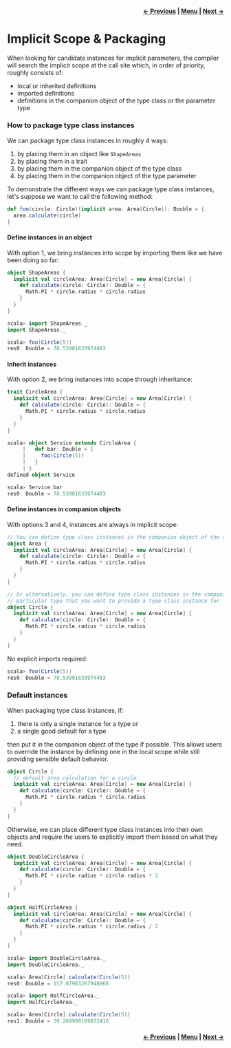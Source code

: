 <h4 align="right">
    <a href="lesson2_4_context_bounds.md">← Previous</a> |
    <a href="lesson2.md">Menu</a> |
    <a href="lesson2_6_recursive_implicit_resolution.md">Next →</a>
</h4>

<h1>Implicit Scope & Packaging</h1>

When looking for candidate instances for implicit parameters, the compiler will search the implicit scope at the call 
site which, in order of priority, roughly consists of:

 - local or inherited definitions
 - imported definitions
 - definitions in the companion object of the type class or the parameter type

<h3>How to package type class instances</h3>

We can package type class instances in roughly 4 ways:

  1. by placing them in an object like `ShapeAreas`
  2. by placing them in a trait
  3. by placing them in the companion object of the type class
  4. by placing them in the companion object of the type parameter

To demonstrate the different ways we can package type class instances, let's suppose we want to call the following 
method:

```scala
def foo(circle: Circle)(implicit area: Area[Circle]): Double = {
  area.calculate(circle)
}
```

<h4>Define instances in an object</h4>

With option 1, we bring instances into scope by importing them like we have been doing so far:

```scala
object ShapeAreas {
  implicit val circleArea: Area[Circle] = new Area[Circle] {
    def calculate(circle: Circle): Double = {
      Math.PI * circle.radius * circle.radius
    }
  }
}
```

```scala
scala> import ShapeAreas._
import ShapeAreas._

scala> foo(Circle(5))
res0: Double = 78.53981633974483
```

<h4>Inherit instances</h4>

With option 2, we bring instances into scope through inheritance:

```scala
trait CircleArea {
  implicit val circleArea: Area[Circle] = new Area[Circle] {
    def calculate(circle: Circle): Double = {
      Math.PI * circle.radius * circle.radius
    }
  }
}
```

```scala
scala> object Service extends CircleArea {
     |   def bar: Double = {
     |     foo(Circle(5))
     |   }
     | }
defined object Service

scala> Service.bar
res0: Double = 78.53981633974483
```

<h4>Define instances in companion objects</h4>

With options 3 and 4, instances are always in implicit scope:

```scala
// You can define type class instances in the companion object of the type class itself
object Area {
  implicit val circleArea: Area[Circle] = new Area[Circle] {
    def calculate(circle: Circle): Double = {
      Math.PI * circle.radius * circle.radius
    }
  }
}

// Or alternatively, you can define type class instances in the companion object of the
// particular type that you want to provide a type class instance for
object Circle {
  implicit val circleArea: Area[Circle] = new Area[Circle] {
    def calculate(circle: Circle): Double = {
      Math.PI * circle.radius * circle.radius
    }
  }
}
```

No explicit imports required:
```scala
scala> foo(Circle(5))
res0: Double = 78.53981633974483
```

<h3>Default instances</h3>

When packaging type class instances, if: 
  
  1. there is only a single instance for a type or 
  2. a single good default for a type
  
then put it in the companion object of the type if possible. This allows users to override the instance by defining one 
in the local scope while still providing sensible default behavior.

```scala
object Circle {
  // default area calculation for a circle
  implicit val circleArea: Area[Circle] = new Area[Circle] {
    def calculate(circle: Circle): Double = {
      Math.PI * circle.radius * circle.radius
    }
  }
}
```

Otherwise, we can place different type class instances into their own objects and require the users to explicitly import 
them based on what they need.

```scala
object DoubleCircleArea {
  implicit val circleArea: Area[Circle] = new Area[Circle] {
    def calculate(circle: Circle): Double = {
      Math.PI * circle.radius * circle.radius * 2
    }
  }
}

object HalfCircleArea {
  implicit val circleArea: Area[Circle] = new Area[Circle] {
    def calculate(circle: Circle): Double = {
      Math.PI * circle.radius * circle.radius / 2
    }
  }
}
```

```scala
scala> import DoubleCircleArea._
import DoubleCircleArea._

scala> Area[Circle].calculate(Circle(5))
res0: Double = 157.07963267948966
```

```scala
scala> import HalfCircleArea._
import HalfCircleArea._

scala> Area[Circle].calculate(Circle(5))
res1: Double = 39.269908169872416
```

<h4 align="right">
    <a href="lesson2_4_context_bounds.md">← Previous</a> |
    <a href="lesson2.md">Menu</a> |
    <a href="lesson2_6_recursive_implicit_resolution.md">Next →</a>
</h4>